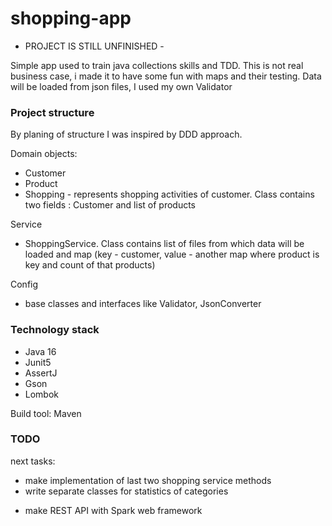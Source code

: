 # shopping-app

- PROJECT IS STILL UNFINISHED -

Simple app used to train java collections skills and TDD. This is not real business case, i made it to have some fun with maps and their testing.
Data will be loaded from json files, I used my own Validator

### Project structure

By planing of structure I was inspired by DDD approach.

Domain objects:

- Customer
- Product
- Shopping - represents shopping activities of customer. Class contains two fields : Customer and list of products

Service

- ShoppingService. Class contains list of files from which data will be loaded and map (key - customer, value - another map where product is key and count of that products)

Config

- base classes and interfaces like Validator, JsonConverter

### Technology stack

- Java 16
- Junit5
- AssertJ
- Gson  
- Lombok

Build tool: Maven

### TODO

next tasks:

- make implementation of last two shopping service methods
- write separate classes for statistics of categories 

* make REST API with Spark web framework

